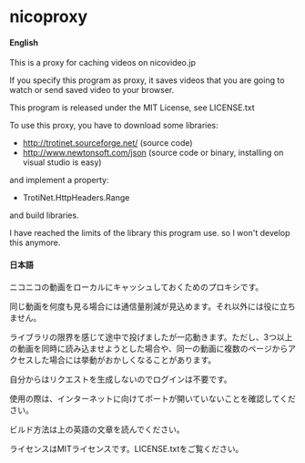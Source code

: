 # nicoproxy

#### English

This is a proxy for caching videos on nicovideo.jp

If you specify this program as proxy, it saves videos that you are going to watch or send saved video to your browser.

This program is released under the MIT License, see LICENSE.txt

To use this proxy, you have to download some libraries:
- http://trotinet.sourceforge.net/ (source code)
- http://www.newtonsoft.com/json (source code or binary, installing on visual studio is easy)

and implement a property:
- TrotiNet.HttpHeaders.Range

and build libraries.

I have reached the limits of the library this program use. so I won't develop this anymore.

#### 日本語

ニコニコの動画をローカルにキャッシュしておくためのプロキシです。

同じ動画を何度も見る場合には通信量削減が見込めます。それ以外には役に立ちません。

ライブラリの限界を感じて途中で投げましたが一応動きます。ただし、3つ以上の動画を同時に読み込ませようとした場合や、同一の動画に複数のページからアクセスした場合には挙動がおかしくなることがあります。

自分からはリクエストを生成しないのでログインは不要です。

使用の際は、インターネットに向けてポートが開いていないことを確認してください。

ビルド方法は上の英語の文章を読んでください。

ライセンスはMITライセンスです。LICENSE.txtをご覧ください。


